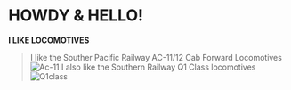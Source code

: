 # HOWDY & HELLO!
**I LIKE LOCOMOTIVES**
> I like the Souther Pacific Railway AC-11/12 Cab Forward Locomotives
![Ac-11](https://upload.wikimedia.org/wikipedia/commons/thumb/3/32/Southern_Pacific_4294%2C_a_cab-forward_steam_locomotive.jpg/220px-Southern_Pacific_4294%2C_a_cab-forward_steam_locomotive.jpg)
I also like the Southern Railway Q1 Class locomotives
![Q1class](https://upload.wikimedia.org/wikipedia/commons/thumb/a/a5/Southern_C1_%288269510295%29.jpg/220px-Southern_C1_%288269510295%29.jpg)
